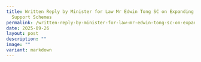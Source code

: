 ```yaml
---
title: Written Reply by Minister for Law Mr Edwin Tong SC on Expanding Legal
  Support Schemes
permalink: /written-reply-by-minister-for-law-mr-edwin-tong-sc-on-expanding-legal-support-schemes/
date: 2025-09-26
layout: post
description: ""
image: ""
variant: markdown
---
```

